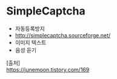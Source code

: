 # SimpleCaptcha
- 자동등록방지
- http://simplecaptcha.sourceforge.net/
- 이미지 텍스트
- 음성 듣기

[출처]  
https://junemoon.tistory.com/169  